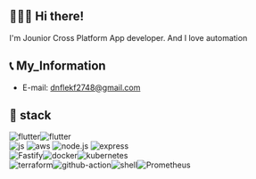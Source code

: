 ## 💁🏻‍♂️ Hi there!  
  
I'm Jounior Cross Platform App developer. And I love automation

## 📞 My_Information
- E-mail: dnflekf2748@gmail.com



## 🔧 stack
<img alt="flutter" src="https://img.shields.io/badge/flutter-02569B.svg?&style=for-the-badge&logo=Flutter&logoColor=white"/><img alt="flutter" src="https://img.shields.io/badge/NestJs-E0234E.svg?&style=for-the-badge&logo=nestjs&logoColor=white"/><br>
<img alt="js" src
="https://img.shields.io/badge/javascript-F7DF1E.svg?&style=for-the-badge&logo=javascript&logoColor=white"/> <img alt="aws" src
="https://img.shields.io/badge/aws-232F3E.svg?&style=for-the-badge&logo=Amazon AWS&logoColor=white"/> <img alt="node.js" src
="https://img.shields.io/badge/node.js-339933.svg?&style=for-the-badge&logo=Node.js&logoColor=white"/> <img alt="express" src
="https://img.shields.io/badge/express-000000.svg?&style=for-the-badge&logo=express&logoColor=white"/> <br> <img alt="Fastify" src
="https://img.shields.io/badge/Fastify-000000.svg?&style=for-the-badge&logo=Fastify&logoColor=white"/><img alt="docker" src
="https://img.shields.io/badge/docker-2496ED.svg?&style=for-the-badge&logo=docker&logoColor=white"/><img alt="kubernetes" src
="https://img.shields.io/badge/kubernetes-326CE5.svg?&style=for-the-badge&logo=kubernetes&logoColor=white"/><br>  <img alt="terraform" src
="https://img.shields.io/badge/terraform-7B42BC.svg?&style=for-the-badge&logo=terraform&logoColor=white"/><img alt="github-action" src
="https://img.shields.io/badge/GitHub Actions-2088FF.svg?&style=for-the-badge&logo=GitHub Actions&logoColor=white"/><img alt="shell" src
="https://img.shields.io/badge/shell-FFD500.svg?&style=for-the-badge&logo=shell&logoColor=white"/><img alt="Prometheus" src
="https://img.shields.io/badge/Prometheus-E6522C.svg?&style=for-the-badge&logo=Prometheus&logoColor=white"/>


